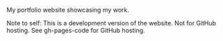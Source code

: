 My portfolio website showcasing my work.

Note to self: This is a development version of the website. Not for GitHub hosting. See gh-pages-code for GitHub hosting.